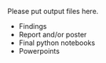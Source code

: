 Please put output files here.
- Findings
- Report and/or poster
- Final python notebooks
- Powerpoints
